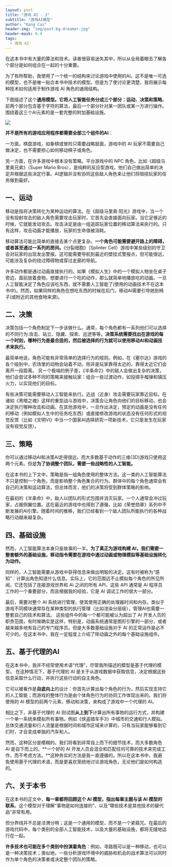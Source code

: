 ```yaml
---
layout: post
title: "游戏 AI - 2"
subtitle: "游戏AI模型"
author: "Kang Cai"
header-img: "img/post-bg-dreamer.jpg"
header-mask: 0.4
tags:
  - 游戏 AI
---
```



在这本书中有大量的算法和技术。读者很容易迷失其中，所以从全局着眼去了解各个部分是如何组合在一起的十分重要。

为了有所帮助，我使用了一个统一的结构来讨论游戏中使用的AI。这不是唯一可选的模型，也不是唯一贴合本书中技术的模型。但是为了使讨论更清楚，我将展示每种技术如何适用于制作游戏 AI 角色的通用结构。

下图描述了这个**通用模型。它将人工智能任务分成三个部分：运动、决策和策略**。前两个部分包含基于字符的算法，最后一个部分针对某一团队或某一方进行操作。围绕着这三个AI元素的是一套完整的附加基础设施。

<img src="https://kangcai.github.io/img/in-post/post-gameai/1.1.PNG"/>

**并不是所有的游戏应用程序都需要全部三个组件的AI**：

一方面，棋盘游戏，如象棋或冒险只需要战略层面，游戏中的 AI 玩家不需要自己做决定，也不需要担心如何移动棋子或角色。

另一方面，在许多游戏中根本没有策略。平台游戏中的 NPC 角色，比如《超级马里奥兄弟》（Super Mario Bros），是纯粹的反应型游戏，他们自己做出简单的决定并根据这些决定行事。AI逻辑并没有协同这些敌人角色来让他们将阻挠玩家的任务做到最好。

## 一、运动

移动是指将决策转化为某种运动的算法。在《超级马里奥·阳光》游戏中，当一个没有投射攻击的敌人角色需要攻击玩家时，它首先会直接面向玩家。当它足够近的时候，它就能发动攻击。攻击决定是由一组追踪玩家位置的移动算法来执行的。只有这样，攻击动画才能播放，玩家的生命值被消耗。

移动算法可能比简单的直接去某个点更复杂。**一个角色可能需要避开路上的障碍，或者甚至通过一系列的房间。**《分裂细胞》（Splinter Cell）游戏中某些级别的守卫会对玩家的出现发出警报。这可能需要导航到最近的壁挂式警报点，但可能很远，可能涉及复杂的绕过障碍物或穿过走廊的导航。

许多动作都是通过动画直接执行的。如果《模拟人生》中的一个模拟人物坐在桌子旁边，面前放着食物，想要进行一个吃的动作，那么就简单地播放吃的动画。一旦人工智能决定了角色应该吃东西，就不需要人工智能了(使用的动画技术不在这本书中)。然而，如果同样的角色在想吃东西的时候在后门，移动AI需要引导她到椅子(或附近的其他食物来源)。

## 二、决策

决策包括一个角色制定下一步该做什么。通常，每个角色都有一系列他们可以选择的不同行为:攻击、站立、隐藏、探索、巡逻等等。**决策系统需要找出在游戏的每一个时刻，哪种行为是最合适的，然后被选择的行为就可以使用移动AI和动画技术来执行。**

最简单地说，角色可能有非常简单的选择行为的规则。例如，在《塞尔达》游戏的各个级别中，农场里的动物会站着不动，除非是玩家靠得太近的，靠得太近它们会离开一段距离。
另一个极端的例子是，《半条命2》中的敌人会做出复杂的决策，他们会尝试多种不同的策略来接触玩家：组合一些过渡动作，如投掷手榴弹和镇压火力，以实现他们的目标。

有些决策可能需要移动人工智能来执行。近战（近身）攻击需要玩家靠近目标。在诸如《黑暗之魂》这样的重型战斗游戏中，决策会让角色向他们的目标移动，也会决定执行哪种攻击和动画。在其他游戏中，一旦作出决定，预定的动画是没有任何的移动（例如模拟人生中的任务吃东西）或直接修改游戏的状态没有任何形式的视觉反馈（比如《文明VI》中当一个国家AI选择研究一项新技术，它只是发生在玩家没有视觉反馈）。

## 三、策略

你可以通过移动AI和决策AI走得很远，而大多数基于动作的三维(3D)游戏只使用这两个元素。但是**为了协调整个团队，需要一些战略性的人工智能。**

在这本书的上下文中，策略是指一组角色使用的整体方法。这一类的人工智能算法不只是控制一个角色，而是影响整个角色集合的行为。群体中的每个角色通常会有自己的决策和运动算法，但总体而言，他们的决策将受到群体策略的影响。

在最初的《半条命》中，敌人以团队的形式包围并消灭玩家。一个人通常会冲过玩家，占据侧翼位置。这在最近的游戏中也得到了遵循，比如《荣誉勋章》系列中不断发展的AI引擎。随着时间的推移，我们已经看到一个敌人团队所能执行的各种战略行动越来越复杂。

## 四、基础设施

然而，人工智能算法本身只是故事的一半。**为了真正为游戏构建 AI，我们需要一整套额外的基础设施，移动指令需要在游戏中通过动画或物理模拟等基础设施转化为动作。**

同样的，人工智能需要从游戏中获得信息来做出明智的决定。这有时被称为“感知”：计算出角色知道什么信息。实际上，它的范围远不止模拟每个角色的所见所闻，它还包括了连接游戏世界和 AI 之间的所有 API，这些 API 通常是 AI 程序员工作的一个重要部分，而且根据我的经验，它是 AI 调试工作的很大一部分。

最后，需要对整个 AI 系统进行管理，使其使用正确的处理器时间和内存。类似于游戏不同模块通常存在某种类型的执行管理（比如渲染分层级），管理AI也需要一整套自己的技术和算法。
这些组件中的每一个都可能被认为超出了 AI 开发人员的职责范围，有时候确实是这样，特别是，动画系统通常是图形引擎的一部分，或者越来越多地有自己的专门程序员。但是大多数基础设施对于 AI 的正常运作是必不可少的。在这本书中，我在一定程度上介绍了除动画之外的每个基础设施组件。

## 五、基于代理的AI

在这本书中，我并不经常使用术语“代理”，尽管我所描述的模型是基于代理的模型。
在这种情况下，基于代理的 AI 是关于从游戏数据中获取信息，决定根据这些信息采取什么行动，并执行这些行动的自主角色。

它可以被看作是**自底向上**的设计：你首先计算出每个角色的行为，然后实现支持它的人工智能；而游戏的整体行为是由个体角色行为的协同工作体现出来的。我们将使用的 AI 模型的前两个元素，移动和决策，来构成了游戏中一个代理的 AI。

相比之下，非基于代理的 AI 则试图**从上到下**计算出所有事物的运行方式，并构建一个单一系统来模拟所有事物。例如《侠盗猎车手3》中城市的交通和行人模拟。总体交通流量和行人流量是根据时间和城市区域来计算的，只有当玩家能够看到它们时，才会变成单独的汽车和人。

然而，这种区分是模糊的。我们将看到非常自上而下的细节技术，而大多数角色 AI 是自下而上的。**一个好的 AI 开发人员会混合和匹配任何可靠的技术来完成工作，而不考虑方法。**这种务实的方法是我一直遵循的。所以在这本书中，我避免使用基于代理的术语，而是更喜欢笼统地讨论游戏角色，无论他们是如何构造的。

## 六、关于本书

在这本书的正文中，**每一章都将回顾这个 AI 模型，指出每章主题与该 AI 模型的联系**。这个模型对于理解“事物是如何连接的”、以及“哪些技术是其他技术的替代品”非常有用。

但分界线并不总是泾渭分明；这是一个通用的模型，而不是一个紧箍咒。在最后的游戏代码中，每个类别的全部人工智能技术，以及大量的基础设施，都将无缝地运行在一起。

**许多技术也可能在多个类别中扮演着角色**：例如，寻路既可以是一种移动，也可以是一种决策技术；类似地，一些分析游戏环境中的威胁和机会的战术算法可以同时作为单个角色的决策者或决定整个团队的策略。




